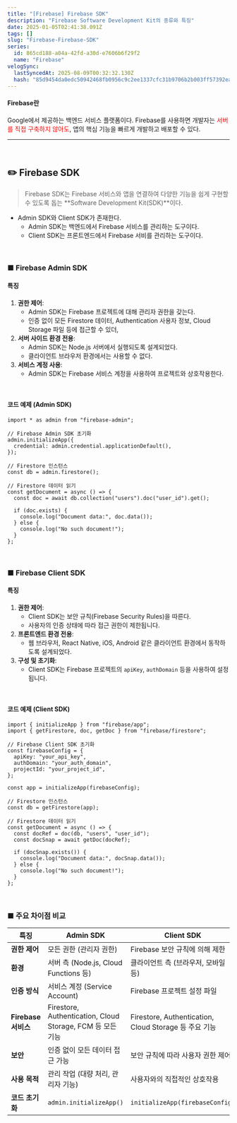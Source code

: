 ```yaml
---
title: "[Firebase] Firebase SDK"
description: "Firebase Software Development Kit의 종류와 특징"
date: 2025-01-05T02:41:38.091Z
tags: []
slug: "Firebase-Firebase-SDK"
series:
  id: 865cd188-a04a-42fd-a30d-e7606b6f29f2
  name: "Firebase"
velogSync:
  lastSyncedAt: 2025-08-09T00:32:32.130Z
  hash: "85d9454da0edc50942468fb0956c9c2ee1337cfc31b9706b2b003ff57392ea08"
---
```


#### Firebase란 
Google에서 제공하는 백엔드 서비스 플랫폼이다.
Firebase를 사용하면 개발자는 <span style = "color:red">서버를 직접 구축하지 않아도</span>, 앱의 핵심 기능을 빠르게 개발하고 배포할 수 있다.

---

<br>

## ✏️ Firebase SDK
>Firebase SDK는 Firebase 서비스와 앱을 연결하여 다양한 기능을 쉽게 구현할 수 있도록 돕는 **Software Development Kit(SDK)**이다.

- Admin SDK와 Client SDK가 존재한다.
   - Admin SDK는 백엔드에서 Firebase 서비스를 관리하는 도구이다.
   - Client SDK는 프론트엔드에서 Firebase 서비를 관리하는 도구이다.
   
<br>

### ■ Firebase Admin SDK
#### 특징

1. **권한 제어**:
    - Admin SDK는 Firebase 프로젝트에 대해 관리자 권한을 갖는다.
    - 인증 없이 모든 Firestore 데이터, Authentication 사용자 정보, Cloud Storage 파일 등에 접근할 수 있더,
2. **서버 사이드 환경 전용**:
    - Admin SDK는 Node.js 서버에서 실행되도록 설계되었다.
    - 클라이언트 브라우저 환경에서는 사용할 수 없다.
3. **서비스 계정 사용**:
    - Admin SDK는 Firebase 서비스 계정을 사용하여 프로젝트와 상호작용한다.

<br>

#### 코드 예제 (Admin SDK)

```tsx
import * as admin from "firebase-admin";

// Firebase Admin SDK 초기화
admin.initializeApp({
  credential: admin.credential.applicationDefault(),
});

// Firestore 인스턴스
const db = admin.firestore();

// Firestore 데이터 읽기
const getDocument = async () => {
  const doc = await db.collection("users").doc("user_id").get();
  
  if (doc.exists) {
    console.log("Document data:", doc.data());
  } else {
    console.log("No such document!");
  }
};
```

<br>



### ■ Firebase Client SDK

#### 특징

1. **권한 제어**:
    - Client SDK는 보안 규칙(Firebase Security Rules)을 따른다.
    - 사용자의 인증 상태에 따라 접근 권한이 제한됩니다.
2. **프론트엔드 환경 전용**:
    - 웹 브라우저, React Native, iOS, Android 같은 클라이언트 환경에서 동작하도록 설계되었다.
3. **구성 및 초기화**:
    - Client SDK는 Firebase 프로젝트의 `apiKey`, `authDomain` 등을 사용하여 설정됩니다.

<br>

#### 코드 예제 (Client SDK)

```tsx
import { initializeApp } from "firebase/app";
import { getFirestore, doc, getDoc } from "firebase/firestore";

// Firebase Client SDK 초기화
const firebaseConfig = {
  apiKey: "your_api_key",
  authDomain: "your_auth_domain",
  projectId: "your_project_id",
};

const app = initializeApp(firebaseConfig);

// Firestore 인스턴스
const db = getFirestore(app);

// Firestore 데이터 읽기
const getDocument = async () => {
  const docRef = doc(db, "users", "user_id");
  const docSnap = await getDoc(docRef);
  
  if (docSnap.exists()) {
    console.log("Document data:", docSnap.data());
  } else {
    console.log("No such document!");
  }
};
```

<br>

### ■ 주요 차이점 비교

| **특징**            | **Admin SDK**                          | **Client SDK**                         |
|---------------------|---------------------------------------|---------------------------------------|
| **권한 제어**        | 모든 권한 (관리자 권한)                  | Firebase 보안 규칙에 의해 제한             |
| **환경**            | 서버 측 (Node.js, Cloud Functions 등)      | 클라이언트 측 (브라우저, 모바일 등)         |
| **인증 방식**        | 서비스 계정 (Service Account)            | Firebase 프로젝트 설정 파일                |
| **Firebase 서비스**   | Firestore, Authentication, Cloud Storage, FCM 등 모든 기능 | Firestore, Authentication, Cloud Storage 등 주요 기능 |
| **보안**            | 인증 없이 모든 데이터 접근 가능              | 보안 규칙에 따라 사용자 권한 제어             |
| **사용 목적**        | 관리 작업 (대량 처리, 관리자 기능)           | 사용자와의 직접적인 상호작용                 |
| **코드 초기화**       | `admin.initializeApp()`               | `initializeApp(firebaseConfig)`        |
